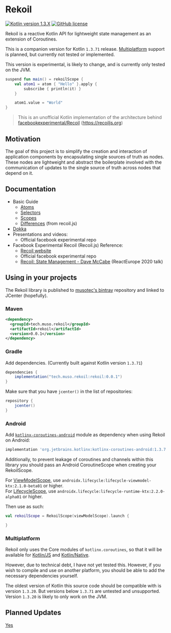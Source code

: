 # Rekoil

[![Kotlin version 1.3.X](https://img.shields.io/badge/kotlin-1.3.71-orange.svg?sytle=flat)](https://confluence.jetbrains.com/display/ALL/JetBrains+on+GitHub)
[![GitHub license](https://img.shields.io/badge/license-Apache%20License%202.0-blue.svg?style=flat)](https://www.apache.org/licenses/LICENSE-2.0)


Rekoil is a reactive Kotlin API for lightweight state management as an extension of Coroutines. 

This is a companion version for Kotlin `1.3.71` release. [Multiplatform](https://github.com/Kotlin/kotlinx.coroutines#multiplatform) support is planned, but currently not tested or implemented.

This version is experimental, is likely to change, and is currently only tested on the JVM. 

```kotlin
suspend fun main() = rekoilScope {
    val atom1 = atom { "Hello" }.apply {
        subscribe { println(it) }
    }

    atom1.value = "World"
}
```

> This is an unofficial Kotlin implementation of the architecture behind [facebookexperimental/Recoil](https://github.com/facebookexperimental/Recoil) (https://recoiljs.org) 

## Motivation
The goal of this project is to simplify the creation and interaction of application components
by encapsulating single sources of truth as nodes.\
These nodes are lightweight and abstract the boilerplate involved with the communication
of updates to the single source of truth across nodes that depend on it.

## Documentation

* Basic Guide
  * [Atoms](docs/atoms.md)
  * [Selectors](docs/selectors.md)
  * [Scopes](docs/scopes.md)
  * [Differences](docs/differences.md) (from recoil.js)
* [Dokka](docs/0.0.x/rekoil/index.md)
* Presentations and videos:
  * Official facebook experimental repo
* Facebook Experimental Recoil (Recoil.js) Reference:
  * [Recoil website](https://recoiljs.org/)
  * Official facebook experimental repo
  * [Recoil: State Management - Dave McCabe](https://youtu.be/_ISAA_Jt9kI) (ReactEurope 2020 talk)

## Using in your projects
The Rekoil library is published to [musotec's bintray](https://bintray.com/musotec/maven) repository and linked to JCenter (hopefully).

### Maven
```xml
<dependency>
  <groupId>tech.muso.rekoil</groupId>
  <artifactId>rekoil</artifactId>
  <version>0.0.1</version>
</dependency>
```
### Gradle

Add dependencies. (Currently built against Kotlin version `1.3.71`)

```groovy
dependencies {
    implementation("tech.muso.rekoil:rekoil:0.0.1")
}
```

Make sure that you have `jcenter()` in the list of repositories:
```groovy
repository {
    jcenter()
}
```

### Android

Add [`kotlinx-coroutines-android`](https://github.com/Kotlin/kotlinx.coroutines#android) module as dependency when using Rekoil on Android:
```groovy
implementation 'org.jetbrains.kotlinx:kotlinx-coroutines-android:1.3.7'
```

Additionally, to prevent leakage of coroutines and channels within this library 
you should pass an Android CoroutineScope when creating your RekoilScope.

For [ViewModelScope](https://developer.android.com/topic/libraries/architecture/coroutines#viewmodelscope),
use `androidx.lifecycle:lifecycle-viewmodel-ktx:2.1.0-beta01` or higher.\
For [LifecycleScope](https://developer.android.com/topic/libraries/architecture/coroutines#lifecyclescope),
use `androidx.lifecycle:lifecycle-runtime-ktx:2.2.0-alpha01` or higher.

Then use as such:
```kotlin
val rekoilScope = RekoilScope(viewModelScope).launch {

}
```

### Multiplatform

Rekoil only uses the Core modules of `kotlinx.coroutines`, so that it will be available for 
[Kotlin/JS](#js) and [Kotlin/Native](#native).

However, due to technical debt, I have not yet tested this. However, if you wish to compile and 
use on another platform, you should be able to add the necessary dependencies yourself.

The oldest version of Kotlin this source code should be compatible with is version `1.3.20`.
But versions below `1.3.71` are untested and unsupported. Version `1.3.20` is likely to only work on the JVM.

## Planned Updates

[Yes](docs/todo.md)